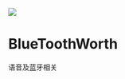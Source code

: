 [![](https://jitpack.io/v/liuhao722/BlueToothWorth.svg)](https://jitpack.io/#liuhao722/BlueToothWorth)

# BlueToothWorth
语音及蓝牙相关
